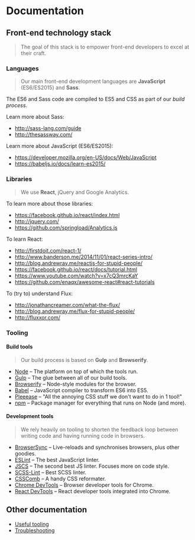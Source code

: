 Documentation
=============

## Front-end technology stack

> The goal of this stack is to empower front-end developers to excel at their craft.

### Languages

> Our main front-end development languages are __JavaScript__ (ES6/ES2015) and __Sass__.

The ES6 and Sass code are compiled to ES5 and CSS as part of our _build process_.

Learn more about Sass:

- http://sass-lang.com/guide
- http://thesassway.com/

Learn more about JavaScript (ES6/ES2015):

- https://developer.mozilla.org/en-US/docs/Web/JavaScript
- https://babeljs.io/docs/learn-es2015/

### Libraries

> We use __React__, jQuery and Google Analytics.

To learn more about those libraries:

- https://facebook.github.io/react/index.html
- http://jquery.com/
- https://github.com/springload/Analytics.js

To learn React:

- http://firstdoit.com/react-1/
- http://www.banderson.me/2014/11/01/react-series-intro/
- http://blog.andrewray.me/reactjs-for-stupid-people/
- https://facebook.github.io/react/docs/tutorial.html
- https://www.youtube.com/watch?v=x7cQ3mrcKaY
- https://github.com/enaqx/awesome-react#react-tutorials

To (try to) understand Flux:

- http://jonathancreamer.com/what-the-flux/
- http://blog.andrewray.me/flux-for-stupid-people/
- http://fluxxor.com/

### Tooling

#### Build tools

> Our build process is based on __Gulp__ and __Browserify__.

- [Node](https://nodejs.org/) – The platform on top of which the tools run.
- [Gulp](http://gulpjs.com/) – The glue between all of our build tools.
- [Browserify](http://browserify.org/) – Node-style modules for the browser.
- [Babel](https://babeljs.io/) – JavaScript compiler to transform ES6 into ES5.
- [Pleeease](http://pleeease.io/) – "All the annoying CSS stuff we don't want to do in 1 tool!"
- [npm](https://www.npmjs.com) – Package manager for everything that runs on Node (and more).

#### Development tools

> We rely heavily on tooling to shorten the feedback loop between writing code and having running code in browsers.

- [BrowserSync](http://www.browsersync.io/) – Live-reloads and synchronises browsers, plus other goodies.
- [ESLint](http://eslint.org/) – The best JavaScript linter.
- [JSCS](http://jscs.info/) – The second best JS linter. Focuses more on code style.
- [SCSS-Lint](https://github.com/brigade/scss-lint) – Best SCSS linter.
- [CSSComb](http://csscomb.com/) – A handy CSS reformater.
- [Chrome DevTools](https://developer.chrome.com/devtools) – Browser developer tools for Chrome.
- [React DevTools](https://chrome.google.com/webstore/detail/react-developer-tools/fmkadmapgofadopljbjfkapdkoienihi?hl=en) – React developer tools integrated into Chrome.

## Other documentation

- [Useful tooling](https://github.com/springload/frontend-starter-kit/blob/master/docs/useful-tooling.md)
- [Troubleshooting](https://github.com/springload/frontend-starter-kit/blob/master/docs/troubleshooting.md)
